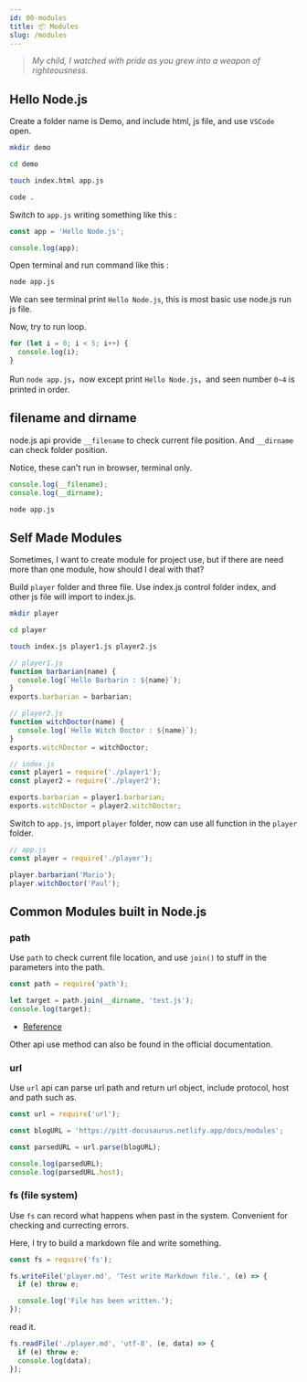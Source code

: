 ```yaml
---
id: 00-modules
title: 📦 Modules
slug: /modules
---
```


> _My child, I watched with pride as you grew into a weapon of righteousness._

## Hello Node.js

Create a folder name is Demo, and include html, js file, and use `VSCode` open.

```bash
mkdir demo

cd demo

touch index.html app.js

code .
```

Switch to `app.js` writing something like this :

```javascript
const app = 'Hello Node.js';

console.log(app);
```

Open terminal and run command like this :

```bash
node app.js
```

We can see terminal print `Hello Node.js`, this is most basic use node.js run js file.

Now, try to run loop.

```javascript
for (let i = 0; i < 5; i++) {
  console.log(i);
}
```

Run `node app.js`，now except print `Hello Node.js`，and seen number `0~4` is printed in order.

## filename and dirname

node.js api provide `__filename` to check current file position. And `__dirname` can check folder position.

Notice, these can't run in browser, terminal only.

```javascript
console.log(__filename);
console.log(__dirname);
```

```bash
node app.js
```

## Self Made Modules

Sometimes, I want to create module for project use, but if there are need more than one module, how should I deal with that?

Build `player` folder and three file. Use index.js control folder index, and other js file will import to index.js.

```bash
mkdir player

cd player

touch index.js player1.js player2.js
```

```javascript
// player1.js
function barbarian(name) {
  console.log(`Hello Barbarin : ${name}`);
}
exports.barbarian = barbarian;

// player2.js
function witchDoctor(name) {
  console.log(`Hello Witch Doctor : ${name}`);
}
exports.witchDoctor = witchDoctor;

// index.js
const player1 = require('./player1');
const player2 = require('./player2');

exports.barbarian = player1.barbarian;
exports.witchDoctor = player2.witchDoctor;
```

Switch to `app.js`, import `player` folder, now can use all function in the `player` folder.

```javascript
// app.js
const player = require('./player');

player.barbarian('Mario');
player.witchDoctor('Paul');
```

## Common Modules built in Node.js

### path

Use `path` to check current file location, and use `join()` to stuff in the parameters into the path.

```javascript
const path = require('path');

let target = path.join(__dirname, 'test.js');
console.log(target);
```

- [Reference](https://nodejs.org/docs/latest/api/path.html#pathjoinpaths)

Other api use method can also be found in the official documentation.

### url

Use `url` api can parse url path and return url object, include protocol, host and path such as.

```javascript
const url = require('url');

const blogURL = 'https://pitt-docusaurus.netlify.app/docs/modules';

const parsedURL = url.parse(blogURL);

console.log(parsedURL);
console.log(parsedURL.host);
```

### fs (file system)

Use `fs` can record what happens when past in the system. Convenient for checking and currecting errors.

Here, I try to build a markdown file and write something.

```javascript
const fs = require('fs');

fs.writeFile('player.md', 'Test write Markdown file.', (e) => {
  if (e) throw e;

  console.log('File has been written.');
});
```

read it.

```javascript
fs.readFile('./player.md', 'utf-8', (e, data) => {
  if (e) throw e;
  console.log(data);
});
```
